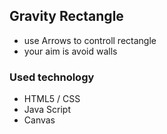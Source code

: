 ## Gravity Rectangle ##
* use Arrows to controll rectangle
* your aim is avoid walls

### Used technology ###
* HTML5 / CSS
* Java Script
* Canvas